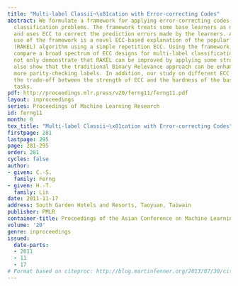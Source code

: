 ```yaml
---
title: "Multi-label Classiï¬\x81cation with Error-correcting Codes"
abstract: We formulate a framework for applying error-correcting codes (ECC) on multi-label
  classification problems. The framework treats some base learners as noisy channels
  and uses ECC to correct the prediction errors made by the learners. An immediate
  use of the framework is a novel ECC-based explanation of the popular random k-label-sets
  (RAKEL) algorithm using a simple repetition ECC. Using the framework, we empirically
  compare a broad spectrum of ECC designs for multi-label classification. The results
  not only demonstrate that RAKEL can be improved by applying some stronger ECC, but
  also show that the traditional Binary Relevance approach can be enhanced by learning
  more parity-checking labels. In addition, our study on different ECC helps understand
  the trade-off between the strength of ECC and the hardness of the base learning
  tasks.
pdf: http://proceedings.mlr.press/v20/ferng11/ferng11.pdf
layout: inproceedings
series: Proceedings of Machine Learning Research
id: ferng11
month: 0
tex_title: "Multi-label Classiï¬\x81cation with Error-correcting Codes"
firstpage: 281
lastpage: 295
page: 281-295
order: 281
cycles: false
author:
- given: C.-S.
  family: Ferng
- given: H.-T.
  family: Lin
date: 2011-11-17
address: South Garden Hotels and Resorts, Taoyuan, Taiwain
publisher: PMLR
container-title: Proceedings of the Asian Conference on Machine Learning
volume: '20'
genre: inproceedings
issued:
  date-parts:
  - 2011
  - 11
  - 17
# Format based on citeproc: http://blog.martinfenner.org/2013/07/30/citeproc-yaml-for-bibliographies/
---
```

